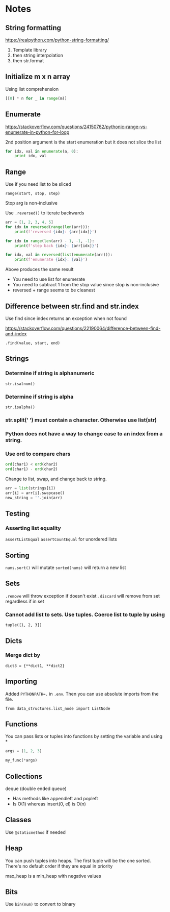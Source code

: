# Notes

## String formatting

https://realpython.com/python-string-formatting/

1. Template library
2. then string interpolation
3. then str.format


## Initialize m x n array

Using list comprehension
```python
[[0] * n for _ in range(m)]
```


## Enumerate

https://stackoverflow.com/questions/24150762/pythonic-range-vs-enumerate-in-python-for-loop

2nd position argument is the start enumeration but it does not slice the list

```python
for idx, val in enumerate(a, 0):
    print idx, val
```

## Range

Use if you need list to be sliced

`range(start, stop, step)`

Stop arg is non-inclusive

Use `.reversed()` to iterate backwards

```python
arr = [1, 2, 3, 4, 5]
for idx in reversed(range(len(arr))):
    print(f'reversed {idx}: {arr[idx]}')

for idx in range(len(arr) - 1, -1, -1):
    print(f'step back {idx}: {arr[idx]}')

for idx, val in reversed(list(enumerate(arr))):
    print(f'enumerate {idx}: {val}')
```

Above produces the same result
- You need to use list for enumerate
- You need to subtract 1 from the stop value since stop is non-inclusive
- reversed + range seems to be cleanest


## Difference between str.find and str.index
Use find since index returns an exception when not found

https://stackoverflow.com/questions/22190064/difference-between-find-and-index

`.find(value, start, end)`

## Strings

### Determine if string is alphanumeric
`str.isalnum()`

### Determine if string is alpha
`str.isalpha()`

### str.split(' ') must contain a character. Otherwise use list(str)

### Python does not have a way to change case to an index from a string.

### Use ord to compare chars
```python
ord(char1) < ord(char2)
ord(char1) - ord(char2)
```

Change to list, swap, and change back to string.

```python
arr = list(strings[i])
arr[i] = arr[i].swapcase()
new_string = ''.join(arr)
```

## Testing

### Asserting list equality
`assertListEqual`
`assertCountEqual` for unordered lists

## Sorting

`nums.sort()` will mutate
`sorted(nums)` will return a new list

## Sets

`.remove` will throw exception if doesn't exist
`.discard` will remove from set regardless if in set

### Cannot add list to sets. Use tuples. Coerce list to tuple by using
`tuple([1, 2, 3])`

## Dicts

### Merge dict by
`dict3 = {**dict1, **dict2}`

## Importing

Added `PYTHONPATH=.` in `.env`. Then you can use absolute imports from the file.

`from data_structures.list_node import ListNode`

## Functions

You can pass lists or tuples into functions by setting the variable and using *

```python
args = (1, 2, 3)

my_func(*args)
```

## Collections

deque (double ended queue)
- Has methods like appendleft and popleft
- Is O(1) whereas insert(0, el) is O(n)

## Classes

Use `@staticmethod` if needed

## Heap

You can push tuples into heaps. The first tuple will be the one sorted. There's no default order if they are equal in priority

max_heap is a min_heap with negative values

## Bits

Use `bin(num)` to convert to binary
